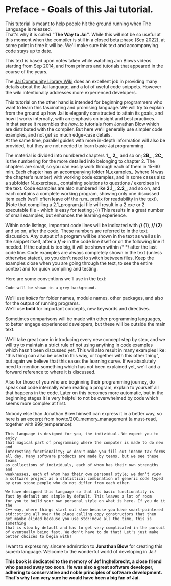 # Preface - Goals of this Jai tutorial.

This tutorial is meant to help people hit the ground running when The Language is released.  
That's why it is called **"The Way to Jai"**. While this will not be so useful at this moment when the compiler is still in a closed beta phase (Sep 2022), at some point in time it will be. We'll make sure this text and accompanying code stays up to date.  

This text is based upon notes taken while watching Jon Blows videos starting from Sep 2014, and from primers and tutorials that appeared in the course of the years.

The [Jai Community Library Wiki](https://github.com/Jai-Community/Jai-Community-Library/wiki) does an excellent job in providing many details about the Jai language, and a lot of useful code snippets.
However the wiki intentionally addresses more experienced developers.

This tutorial on the other hand is intended for beginning programmers who want to learn this fascinating and promising language. We will try to explain from the ground up how Jai is elegantly constructed to attain its goals, and how it works internally, with an emphasis on insight and best practices.  
In that sense it resembles the _how_to_ tutorials from Jonathan Blow which are distributed with the compiler. But here we'll generally use simpler code examples, and not get so much  edge-case details.  
At the same time, parallel guides with more in-depth information will also be provided, but they are not needed to learn basic Jai programming.  

The material is divided into numbered chapters **1_**, **2_**, and so on; **2B_** , **2C_** is the numbering for the more detailed info belonging to chapter 2. The chapters are small, so you can easily work through each of them in 15-60 min. Each chapter has an accompanying folder N_examples_  (where N was the chapter's number) with working code examples, and in some cases also a subfolder N_exercises_, containing solutions to questions / exercises in the text. Code examples are also numbered like **2.1_**, **2.2_**, and so on, and each contains a complete working program, showing only one discussed item each (we'll often leave off the n.m_ prefix for readability in the text).
(Note that compiling a 2.1_program.jai file will result in a 2.exe or 2 executable file - which is easy for testing ;-))
This results in a great number of small examples, but enhances the learning experience.

Within code listings, important code lines will be indicated with **// (1)**, **// (2)** and so on, after the code. These numbers are referred to in the text discussion. Any output of a program will be shown in the text as well as in the snippet itself, after a **// =>** in the code line itself or on the following line if needed. If the output is too big, it will be shown within /*  */ after the last code line.
Code examples are always completely shown in the text (unless otherwise stated), so you don't need to switch between files.
Keep the examples close when you are going through the text, to see the entire context and for quick compiling and testing.

Here are some conventions we'll use in the text:

```c++
Code will be shown in a grey background.
```

We'll use _italics_ for folder names, module names, other packages, and also for the output of running programs.  
We'll use **bold** for important concepts, new keywords and directives.

Sometimes comparisons will be made with other programming languages, to better engage experienced developers, but these will be outside the main text.

We'll take great care in introducing every new concept step by step, and we will try to maintain a strict rule of not using anything in code examples which hasn't been discussed yet. This will also result in many examples like: "this thing can also be used in this way, or together with this other thing", but again we believe that this eases the learning curve.
If we absolutely need to mention something which has not been explained yet, we'll add a forward reference to where it is discussed.

Also for those of you who are beginning their programming journey, do speak out code internally when reading a program, explain to yourself all that happens in the code. 
Later on this becomes more automatic, but in the beginning stages it is very helpful to not be overwhelmed by code which seems more complex at first.

Nobody else than Jonathan Blow himself can express it in a better way, so here is an excerpt from howto/200_memory_management (a must-read, together with 999_temperance):
```
This language is designed for you, the individual. We expect you to enjoy
that magical part of programming where the computer is made to do new and
interesting functionality; we don't make you fill out income tax forms
all day. Many software products are made by teams, but we see these teams
as collections of individuals, each of whom has their own strengths and
weaknesses, each of whom has their own personal style; we don't view
a software project as a statistical combination of generic code typed
by gray stone people who do not differ from each other.

We have designed this language so that its basic functionality is 
fast by default and simple by default. This leaves a lot of room
for you to build your own personal style on what is here. If you do it the
C++ way, where things start out slow because you have smart-pointered
std::string all over the place calling copy constructors that then
get maybe elided because you use std::move all the time, this is something
that is slow by default and has to get very complicated in the pursuit
of eventually being fast. We don't have to do that! Let's just make
better choices to begin with!
```

I want to express my sincere admiration to **Jonathan Blow** for creating this superb language. Welcome to the wonderful world of developing in Jai!






**This book is dedicated to the memory of Jef Inghelbrecht, a close friend who passed away too soon.
He was also a great software developer, adhering to conservative and noble principles of software development.
That's why I am very sure he would have been a big fan of Jai.**
